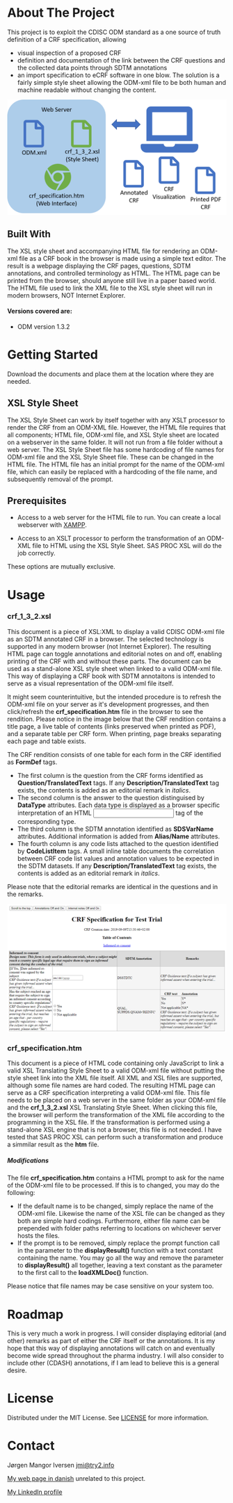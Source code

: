 # About The Project
This project is to exploit the CDISC ODM standard as a one source of truth definition of a CRF specification, allowing
* visual inspection of a proposed CRF
* definition and documentation of the link between the CRF questions and the collected data points through SDTM annotations
* an import specification to eCRF software
in one blow. The solution is a fairly simple style sheet allowing the ODM-xml file to be both human and machine readable without changing the content.

![Infographic about ODM stylesheet](images/odm_overview.png)

## Built With
The XSL style sheet and accompanying HTML file for rendering an ODM-xml file as a CRF book in the browser is made using a simple text editor. The result is a webpage displaying the CRF pages, questions, SDTM annotations, and controlled terminology as HTML. The HTML page can be printed from the browser, should anyone still live in a paper based world. The HTML file used to link the XML file to the XSL style sheet will run in modern browsers, NOT Internet Explorer.

#### Versions covered are:
* ODM version 1.3.2 

# Getting Started
Download the documents and place them at the location where they are needed.

## XSL Style Sheet
The XSL Style Sheet can work by itself together with any XSLT processor to render the CRF from an ODM-XML file. However, the HTML file requires that all components; HTML file, ODM-xml file, and XSL Style sheet are located on a webserver in the same folder. It will not run from a file folder without a web server. The XSL Style Sheet file has some hardcoding of file names for ODM-xml file and the XSL Style Sheet file. These can be changed in the HTML file. The HTML file has an initial prompt for the name of the ODM-xml file, which can easily be replaced with a hardcoding of the file name, and subsequently removal of the prompt.

## Prerequisites
* Access to a web server for the HTML file to run. You can create a local webserver with [XAMPP](https://www.apachefriends.org/index.html).

* Access to an XSLT processor to perform the transformation of an ODM-XML file to HTML using the XSL Style Sheet. SAS PROC XSL will do the job correctly.

These options are mutually exclusive.

# Usage
### crf_1_3_2.xsl
This document is a piece of XSL:XML to display a valid CDISC ODM-xml file as an SDTM annotated CRF in a browser. The selected technology is supported in any modern browser (not Internet Explorer). The resulting HTML page can toggle annotations and editorial notes on and off, enabling printing of the CRF with and without these parts. The document can be used as a stand-alone XSL style sheet when linked to a valid ODM-xml file. This way of displaying a CRF book with SDTM annotaitons is intended to serve as a visual representation of the ODM-xml file itself.

It might seem counterintuitive, but the intended procedure is to refresh the ODM-xml file on your server as it's development progresses, and then click/refresh the **crf_specification.htm** file in the browser to see the rendition. Please notice in the image below that the CRF rendition contains a title page, a live table of contents (links preserved when printed as PDF), and a separate table per CRF form. When printing, page breaks separating each page and table exists.

The CRF rendition consists of one table for each form in the CRF identified as **FormDef** tags.
* The first column is the question from the CRF forms identified as **Question/TranslatedText** tags. If any **Description/TranslatedText** tag exists, the contents is added as an editorial remark in _italics_.
* The second column is the answer to the question distinguised by **DataType** attributes. Each data type is displayed as a browser specific interpretation of an HTML <input> tag of the corresponding type.
* The third column is the SDTM annotation identified as **SDSVarName** attributes. Additional information is added from **Alias/Name** attributes.
* The fourth column is any code lists attached to the question identified by **CodeListItem** tags. A small inline table documents the correlation between CRF code list values and annotation values to be expected in the SDTM datasets. If any **Description/TranslatedText** tag exists, the contents is added as an editorial remark in _italics_.

Please note that the editorial remarks are identical in the questions and in the remarks.

![Simple CRF ecample](images/CRF.png)

### crf_specification.htm
This document is a piece of HTML code containing only JavaScript to link a valid XSL Translating Style Sheet to a valid ODM-xml file without putting the style sheet link into the XML file itself. All XML and XSL files are supported, although some file names are hard coded. The resulting HTML page can serve as a CRF specification interpreting a valid ODM-xml file. This file needs to be placed on a web server in the same folder as your ODM-xml file and the **crf_1_3_2.xsl** XSL Translating Style Sheet. When clicking this file, the browser will perform the transformation of the XML file according to the programming in the XSL file. If the transformation is performed using a stand-alone XSL engine that is not a browser, this file is not needed. I have tested that SAS PROC XSL can perform such a transformation and produce a simmilar result as the **htm** file.

##### Modifications
The file **crf_specification.htm** contains a HTML prompt to ask for the name of the ODM-xml file to be processed. If this is to changed, you may do the following:
* If the default name is to be changed, simply replace the name of the ODM-xml file. Likewise the name of the XSL file can be changed as they both are simple hard codings. Furthermore, either file name can be prepended with folder paths referring to locations on whichever server hosts the files.
* If the prompt is to be removed, simply replace the prompt function call in the parameter to the **displayResult()** function with a text constant containing the name. You may go all the way and remove the parameter to **displayResult()** all together, leaving a text constant as the parameter to the first call to the **loadXMLDoc()** function.

Please notice that file names may be case sensitive on your system too.

# Roadmap
This is very much a work in progress. I will consider displaying editorial (and other) remarks as part of either the CRF itself or the annotations. It is my hope that this way of displaying annotations will catch on and eventually become wide spread throughout the pharma industry. I will also consider to include other (CDASH) annotations, if I am lead to believe this is a general desire.

# License
Distributed under the MIT License. See [LICENSE](https://github.com/jmangori/CDISC-ODM-and-Define-XML-tools/blob/master/LICENSE) for more information.

# Contact
Jørgen Mangor Iversen [jmi@try2.info](mailto:jmi@try2.info)

[My web page in danish](http://www.try2.info) unrelated to this project.

[My LinkedIn profile](https://www.linkedin.com/in/jørgen-iversen-ab5908b/)
